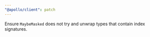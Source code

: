 ```yaml
---
"@apollo/client": patch
---
```


Ensure `MaybeMasked` does not try and unwrap types that contain index signatures.
